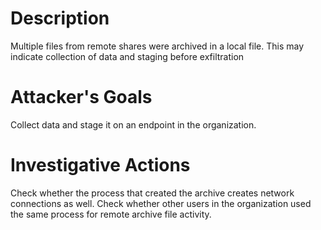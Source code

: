 # Description
Multiple files from remote shares were archived in a local file. This may indicate collection of data and staging before exfiltration
# Attacker's Goals
Collect data and stage it on an endpoint in the organization.
# Investigative Actions
Check whether the process that created the archive creates network connections as well.
Check whether other users in the organization used the same process for remote archive file activity.
